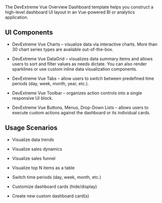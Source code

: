 The DevExtreme Vue Overview Dashboard template helps you construct a high-level dashboard UI layout in an Vue-powered BI or analytics application. 

## UI Components  

- DevExtreme Vue Charts – visualize data via interactive charts. More than 30 chart series types are available out-of-the-box. 

- DevExtreme Vue DataGrid – visualizes data summary items and allows users to sort and filter values as needs dictate. You can also render sparklines or use custom inline data visualization components. 

- DevExtreme Vue Tabs – allow users to switch between predefined time periods (day, week, month, year, etc.). 

- DevExtreme Vue Toolbar – organizes action controls into a single responsive UI block. 

- DevExtreme Vue Buttons, Menus, Drop-Down Lists – allows users to execute custom actions against the dashboard or its individual cards. 

## Usage Scenarios 

- Visualize data trends 

- Visualize sales dynamics 

- Visualize sales funnel 

- Visualize top N items as a table 

- Switch time periods (day, week, month, etc.)  

- Customize dashboard cards (hide/display) 

- Create new custom dashboard card(s) 